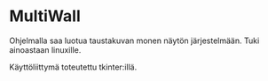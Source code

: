 # MultiWall

Ohjelmalla saa luotua taustakuvan monen näytön järjestelmään. Tuki ainoastaan linuxille.

Käyttöliittymä toteutettu tkinter:illä.
